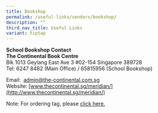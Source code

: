 ```yaml
---
title: Bookshop
permalink: /useful-links/vendors/bookshop/
description: ""
third_nav_title: Useful Links
variant: tiptap
---
```

**School Bookshop Contact**<br>
**The Continental Book Centre**<br>
Blk 1013 Geylang East Ave 3 #02-154 Singapore 389728<br>
Tel: 6247 8482 (Main Office) / 65815956 (School Bookshop)<br>

Email:&nbsp;&nbsp;[admin@the-continental.com.sg](mailto:admin@the-continental.com.sg)  
Website:&nbsp;[www.thecontinental.sg/meridian/](http://www.thecontinental.sg/meridian/)

<p>Note: For ordering tag, please <a href="https://thecontinental.sg/products/meridian-primary-uniform-name-tags">click here.</a> </p>